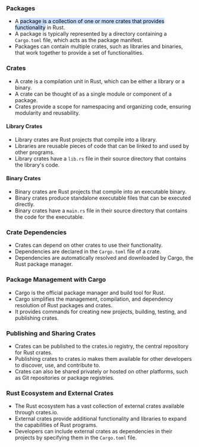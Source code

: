 ### Packages

- A <mark style="background: #ADCCFFA6;">package is a collection of one or more crates that provides functionality</mark> in Rust.
- A package is typically represented by a directory containing a `Cargo.toml` file, which acts as the package manifest.
- Packages can contain multiple crates, such as libraries and binaries, that work together to provide a set of functionalities.

### Crates

- A crate is a compilation unit in Rust, which can be either a library or a binary.
- A crate can be thought of as a single module or component of a package.
- Crates provide a scope for namespacing and organizing code, ensuring modularity and reusability.

#### Library Crates

- Library crates are Rust projects that compile into a library.
- Libraries are reusable pieces of code that can be linked to and used by other programs.
- Library crates have a `lib.rs` file in their source directory that contains the library's code.

#### Binary Crates

- Binary crates are Rust projects that compile into an executable binary.
- Binary crates produce standalone executable files that can be executed directly.
- Binary crates have a `main.rs` file in their source directory that contains the code for the executable.

### Crate Dependencies

- Crates can depend on other crates to use their functionality.
- Dependencies are declared in the `Cargo.toml` file of a crate.
- Dependencies are automatically resolved and downloaded by Cargo, the Rust package manager.

### Package Management with Cargo

- Cargo is the official package manager and build tool for Rust.
- Cargo simplifies the management, compilation, and dependency resolution of Rust packages and crates.
- It provides commands for creating new projects, building, testing, and publishing crates.

### Publishing and Sharing Crates

- Crates can be published to the crates.io registry, the central repository for Rust crates.
- Publishing crates to crates.io makes them available for other developers to discover, use, and contribute to.
- Crates can also be shared privately or hosted on other platforms, such as Git repositories or package registries.

### Rust Ecosystem and External Crates

- The Rust ecosystem has a vast collection of external crates available through crates.io.
- External crates provide additional functionality and libraries to expand the capabilities of Rust programs.
- Developers can include external crates as dependencies in their projects by specifying them in the `Cargo.toml` file.